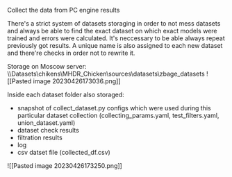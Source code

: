 Collect the data from PC engine results

There's a strict system of datasets storaging in order to not mess datasets and always be able to find the exact dataset on which exact models were trained and errors were calculated. It's neccessary to be able always repeat previously got results. A unique name is also assigned to each new dataset and there're checks in order not to rewrite it. 

Storage on Moscow server: \\\Datasets\\chikens\\MHDR_Chicken\\sources\\datasets\\zbage_datasets
![[Pasted image 20230426173036.png]]

Inside each dataset folder also storaged: 
- snapshot of collect_dataset.py configs which were used during this particular dataset collection (collecting_params.yaml, test_filters.yaml, union_dataset.yaml)
- dataset check results 
- filtration results 
- log 
- csv datset file (collected_df.csv)

![[Pasted image 20230426173250.png]]


